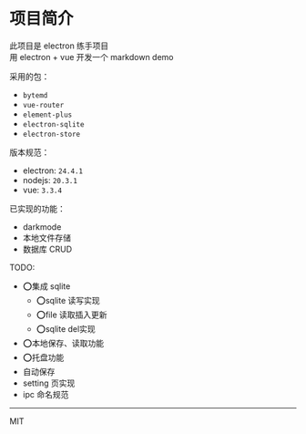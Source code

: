 # 项目简介

此项目是 electron 练手项目  
用 electron + vue 开发一个 markdown demo

采用的包：
- `bytemd`
- `vue-router`
- `element-plus`
- `electron-sqlite`
- `electron-store`
  
版本规范：
* electron: `24.4.1`
* nodejs: `20.3.1`
* vue: `3.3.4`
  
已实现的功能：
* darkmode
* 本地文件存储
* 数据库 CRUD

TODO:
- ⭕集成 sqlite
    - ⭕sqlite 读写实现
    - ⭕file 读取插入更新
    - ⭕sqlite del实现
- ⭕本地保存、读取功能
- ⭕托盘功能
- 自动保存
- setting 页实现
- ipc 命名规范

---
MIT